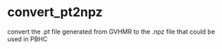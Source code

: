 # convert_pt2npz
convert the .pt file generated from GVHMR to the .npz file that could be used in PBHC
